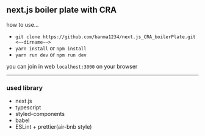 ## next.js boiler plate with CRA

how to use...

- `git clone https://github.com/banma1234/next.js_CRA_boilerPlate.git <~~dirname~~>`
- `yarn install` or `npm install`
- `yarn run dev` or `npm run dev`

you can join in web `localhost:3000` on your browser

---

### used library

- next.js
- typescript
- styled-components
- babel
- ESLint + prettier(air-bnb style)
